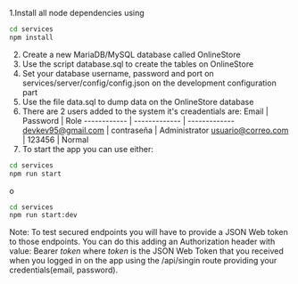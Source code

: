 1.Install all node dependencies using
``` bash
cd services
npm install
```
2. Create a new MariaDB/MySQL database called OnlineStore
3. Use the script database.sql to create the tables on OnlineStore
4. Set your database username, password and port on services/server/config/config.json on the development configuration part
5. Use the file data.sql to dump data on the OnlineStore database
6. There are 2 users added to the system it's creadentials are:
Email | Password | Role
------------ | ------------- | -------------
devkev95@gmail.com | contraseña | Administrator
usuario@correo.com | 123456 | Normal
7. To start the app you can use either:
``` bash
cd services
npm run start
```
o

``` bash
cd services
npm run start:dev
```
Note: To test secured endpoints you will have to provide a JSON Web token to those endpoints. You can do this adding an Authorization header with value: Bearer *token* where *token* is the JSON Web Token that you received when you logged in on the app using the /api/singin route providing your credentials(email, password).
